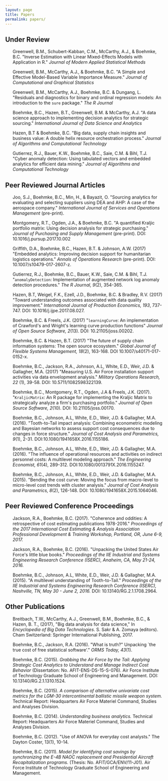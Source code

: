 ```yaml
---
layout: page
title: Papers
permalink: papers/
---
```



## Under Review
<ul>
<p>
Greenwell, B.M., Schubert-Kabban, C.M., McCarthy, A.J., & Boehmke, B.C. "Inverse Estimation with Linear Mixed-Effects Models with Application in R." <em>Journal of Modern Applied Statistical Methods</em>
</p>
<p>
Greenwell, B.M., McCarthy, A.J., & Boehmke, B.C. "A Simple and Effective Model-Based Variable Importance Measure." <em>Journal of Computational and Graphical Statistics</em>
</p>
<p>
Greenwell, B.M., McCarthy, A.J., Boehmke, B.C. & Dungang, L. "Residuals and diagnostics for binary and ordinal regression models: An introduction to the <code>sure</code> package." <em>The R Journal</em>
</p>
<p>
Boehmke, B.C., Hazen, B.T., Greenwell, B.M. & McCarthy, A.J. "A data science approach to implementing decision analytics for strategic sourcing." <em>International Journal of Data Science and Analytics</em>
</p>
<p>
Hazen, B.T & Boehmke, B.C. "Big data, supply chain insights and business value: A double helix resource orchestration process." <em>Journal of Algorithms and Computational Technology</em>
</p>
<p>
Gutierrez, R.J., Bauer, K.W., Boehmke, B.C., Saie, C.M. & Bihl, T.J. "Cyber anomaly detection: Using tabulated vectors and embedded analytics for efficient data mining." <em>Journal of Algorithms and Computational Technology</em>
</p>
</ul>

## Peer Reviewed Journal Articles
<ul>
<p>
Joo, S.J., Boehmke, B.C., Min, H., & Bayazit, O. "Sourcing analytics for evaluating and selecting suppliers using DEA and AHP: A case of the aerospace company." <em>International Journal of Services and Operations Management</em> (pre-print).
</p>
<p>
Montgomery, R.T., Ogden, J.A., & Boehmke, B.C. "A quantified Kraljic portfolio matrix: Using decision analysis for strategic purchasing." <em>Journal of Purchasing and Supply Management</em> (pre-print). DOI: 10.1016/j.pursup.2017.10.002 &nbsp; <a href="https://doi.org/10.1016/j.pursup.2017.10.002" style="color:black;"><i class="fa fa-external-link-square" aria-hidden="true" style="font-size:1em"></i></a>
</p>
<p>
Griffith, D.A., Boehmke, B.C., Hazen, B.T. & Johnson, A.W. (2017) "Embedded analytics: Improving decision support for humanitarian logistics operations." <em>Annals of Operations Research</em> (pre-print). DOI: 10.1007/s10479-017-2607-z. &nbsp; <a href="https://link.springer.com/epdf/10.1007/s10479-017-2607-z?author_access_token=qf427O15sfYWuxHwYTewcPe4RwlQNchNByi7wbcMAY6Wf9i-uUMARVUbbMeXh4l1XgPyOhOmf1W7YmqBCtRkxZ1LFkIvOBWpo7khgJn1I3E5YV9WPeW35bqW7gMLYj6l79VJY5WEYNKUymAKOjihyg%3D%3D" style="color:black;"><i class="fa fa-external-link-square" aria-hidden="true" style="font-size:1em"></i></a>
</p>
<p>
Gutierrez, R.J., Boehmke, B.C., Bauer, K.W., Saie, C.M. & Bihl, T.J. "<code>anomalyDetection</code>: Implementation of augmented network log anomaly detection procedures." <em>The R Journal, 9</em>(2), 354-365.  &nbsp; <a href="https://journal.r-project.org/archive/2017/RJ-2017-039/index.html" style="color:black;"><i class="fa fa-external-link-square" aria-hidden="true" style="font-size:1em"></i></a>
</p>
<p>
Hazen, B.T, Weigel, F.K., Ezell, J.D., Boehmke, B.C. & Bradley, R.V. (2017) "Toward understanding outcomes associated with data quality improvement." <em>International Journal of Production Economics, 193</em>, 737-747. DOI: 10.1016/j.ijpe.2017.08.027. &nbsp; <a href="https://doi.org/10.1016/j.ijpe.2017.08.027" style="color:black;"><i class="fa fa-external-link-square" aria-hidden="true" style="font-size:1em"></i></a>
</p>
<p>
Boehmke, B.C. & Freels, J.K. (2017) "<code>learningCurve</code>: An implementation of Crawford's and Wright's learning curve production functions" <em>Journal of Open Source Software, 2</em>(13). DOI: 10.21105/joss.00202. &nbsp; <a href="http://joss.theoj.org/papers/10.21105/joss.00202" style="color:black;"><i class="fa fa-external-link-square" aria-hidden="true" style="font-size:1em"></i></a>
</p>
<p>
Boehmke, B.C. & Hazen, B.T. (2017) "The future of supply chain information systems: The open source ecosystem." <em>Global Journal of Flexible Systems Management, 18</em>(2), 163-168. DOI 10.1007/s40171-017-0152-x. &nbsp; <a href="http://www.readcube.com/articles/10.1007/s40171-017-0152-x?author_access_token=HAGKmnGCQydwK3Rrig00yfe4RwlQNchNByi7wbcMAY4cPc-tlijc7fX8eku0L1pRexITINAfrLDuofJMVaQcaFr32oljyaAOZXgX4J6CDjGUNxlUKT8kkYYhdv-bu9oCmDM1wz-8YFsycUyNb6z88w%3D%3D" style="color:black;"><i class="fa fa-external-link-square" aria-hidden="true" style="font-size:1em"></i></a>
</p>
<p>
Boehmke, B.C., Jackson, R.A., Johnson, A.L, White, E.D., Weir, J.D. & Gallagher, M.A. (2017) "Measuring U.S. Air Force installation support activities via data envelopment analysis." <em>Military Operations Research, 22</em> (1), 39-58. DOI: 10.5711/1082598322139. &nbsp; <a href="https://www.researchgate.net/publication/315938587_Measuring_US_Air_Force_Installation_Support_Activities_via_Data_Envelopment_Analysis" style="color:black;"><i class="fa fa-external-link-square" aria-hidden="true" style="font-size:1em"></i></a>
</p>
<p>
Boehmke, B.C., Montgomery, R.T., Ogden, J.A & Freels, J.K. (2017). "<code>KraljicMatrix</code>: An R package for implementing the Kraljic Matrix to strategically analyze a firm's purchasing portfolio." <em>Journal of Open Source Software, 2</em>(10). DOI: 10.21105/joss.00170. &nbsp; <a href="http://joss.theoj.org/papers/eae6c93511e508027ae7f26ef7eff977" style="color:black;"><i class="fa fa-external-link-square" aria-hidden="true" style="font-size:1em"></i></a>
</p>
<p>
Boehmke, B.C., Johnson, A.L, White, E.D., Weir, J.D. & Gallagher, M.A. (2016).  "Tooth-to-Tail impact analysis: Combining econometric modeling and Bayesian networks to assess support cost consequences due to changes in force structure." <em>Journal of Cost Analysis and Parametrics, 9</em>(1), 2-31. DOI:10.1080/1941658X.2016.1155186. &nbsp; <a href="http://www.tandfonline.com/eprint/qRxnNT6Mc5ufiV6AaDq6/full" style="color:black;"><i class="fa fa-external-link-square" aria-hidden="true" style="font-size:1em"></i></a>
</p>
<p>
Boehmke, B.C., Johnson, A.L, White, E.D., Weir, J.D. & Gallagher, M.A. (2016).  "The influence of operational resources and activities on indirect personnel costs: A multilevel modeling approach." <em>The Engineering Economist, 61</em>(4), 289-312. DOI:10.1080/0013791X.2016.1155247. &nbsp; <a href="https://www.researchgate.net/publication/295678024_The_influence_of_operational_resources_and_activities_on_indirect_personnel_costs_A_multilevel_modeling_approach" style="color:black;"><i class="fa fa-external-link-square" aria-hidden="true" style="font-size:1em"></i></a>
</p>
<p>
Boehmke, B.C., Johnson, A.L, White, E.D., Weir, J.D. & Gallagher, M.A. (2015).  "Bending the cost curve: Moving the focus from macro-level to micro-level cost trends with cluster analysis." <em>Journal of Cost Analysis and Parametrics, 8</em>(2), 126-148. DOI: 10.1080/1941658X.2015.1064046. &nbsp; <a href="https://www.researchgate.net/publication/282288766_Bending_the_Cost_Curve_Moving_the_Focus_from_Macro-level_to_Micro-level_Cost_Trends_with_Cluster_Analysis" style="color:black;"><i class="fa fa-external-link-square" aria-hidden="true" style="font-size:1em"></i></a>
</p>
</ul>

## Peer Reviewed Conference Proceedings
<ul>
<p>
Jackson, R.A., Boehmke, B.C. (2017). "Coherence and oddities: A retrospective of cost estimating publications 1978-2016." <em>Proceedings of the 2017 International Cost Estimating & Analysis Association Professional Development & Training Workshop, Portland, OR, June 6-9, 2017.</em> &nbsp; <a href="https://www.researchgate.net/publication/316952278_Coherence_and_Oddities_A_Retrospective_of_Cost_Estimating_Publications_1978-2016" style="color:black;"><i class="fa fa-external-link-square" aria-hidden="true" style="font-size:1em"></i></a>
</p>
<p>
Jackson, R.A., Boehmke, B.C. (2016). "Unpacking the United States Air Force's little blue books." <em>Proceedings of the IIE Industrial and Systems Engineering Research Conference (ISERC), Anaheim, CA, May 21-24, 2016.</em> &nbsp; <a href="https://www.researchgate.net/publication/298069557_Unpacking_the_United_States_Air_Force%27s_Little_Blue_Books" style="color:black;"><i class="fa fa-external-link-square" aria-hidden="true" style="font-size:1em"></i></a>
</p>
<p>
Boehmke, B.C., Johnson, A.L, White, E.D., Weir, J.D. & Gallagher, M.A. (2015).  "A multilevel understanding of Tooth-to-Tail."  <em>Proceedings of the IIE Industrial and Systems Engineering Research Conference (ISERC), Nashville, TN, May 30 - June 2, 2016.</em> DOI: 10.13140/RG.2.1.1708.2964. &nbsp; <a href="https://www.researchgate.net/publication/282289694_A_Multilevel_Understanding_of_Tooth-to-Tail" style="color:black;"><i class="fa fa-external-link-square" aria-hidden="true" style="font-size:1em"></i></a>
</p>
</ul>

<h2>Other Publications</h2>
<ul>
<p>
Breitbach, T.W., McCarthy, A.J., Greenwell, B.M., Boehmke, B.C., & Hazen, B. T., (2017), "Big data analysis for data science," In  <em>Encyclopedia of Big Data Technologies</em>. S. Sakr & A. Zomaya (editors). Cham Switzerland: Springer International Publishing, 2017. &nbsp; <a href="http://www.springer.com/us/book/9783319493398" style="color:black;"><i class="fa fa-external-link-square" aria-hidden="true" style="font-size:1em"></i></a>
</p>
<p>
Boehmke, B.C., Jackson, R.A. (2016). "What is truth?" Unpacking `the true cost of free statistical software'." <em>ORMS Today, 43</em>(1). &nbsp; <a href="https://www.informs.org/ORMS-Today/Private-Articles/February-Volume-43-Number-1" style="color:black;"><i class="fa fa-external-link-square" aria-hidden="true" style="font-size:1em"></i></a>
</p>
<p>
Boehmke, B.C. (2015). <em>Grabbing the Air Force by the Tail: Applying Strategic Cost Analytics to Understand and Manage Indirect Cost Behavior</em> (Dissertation: No. AFIT-ENS-DS-15-S-076). Air Force Institute of Technology Graduate School of Engineering and Management. DOI: 10.13140/RG.2.1.1310.1524. &nbsp; <a href="https://www.researchgate.net/publication/284179123_Grabbing_the_Air_Force_by_the_Tail_Applying_Strategic_Cost_Analytics_to_Understand_and_Manage_Indirect_Cost_Behavior" style="color:black;"><i class="fa fa-external-link-square" aria-hidden="true" style="font-size:1em"></i></a>
</p>
<p>
Boehmke, B.C. (2015). <em>A comparison of alternative univariate cost metrics for the LGM-30 intercontinental ballistic missile weapon system.</em> Technical Report: Headquarters Air Force Materiel Command, Studies and Analyses Division.
</p>
<p>
Boehmke, B.C. (2014). <em>Understanding business analytics.</em> Technical Report: Headquarters Air Force Materiel Command, Studies and Analyses Division.
</p>
<p>
Boehmke, B.C. (2012). "Use of ANOVA for everyday cost analysts." The Dayton Coster, 13(1), 10-14.
</p>
<p>
Boehmke, B.C. (2011). <em>Model for identifying cost savings by synchronizing the E-4B NAOC replacement and Presidential Aircraft Recapitalization programs.</em> (Thesis: No. AFIT/GCA/ENV/11-J01). Air Force Institute of Technology Graduate School of Engineering and Management.
</p>
</ul>
